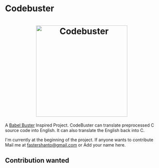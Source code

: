# Codebuster

<h1 align="center">
	<img
		width="300"
		alt="Codebuster"
		src="https://www.nicepng.com/png/detail/346-3463499_available-skills-coding-logo-png.png">
</h1>

A [Babel Buster](https://www.cs.cmu.edu/~dst/DeCSS/Baccash/) Inspired Project. CodeBuster can translate preprocessed C source code into English.
It can also translate the English back into C.

I'm currently at the beginning of the project. If anyone wants to contribute Mail me at <a href="mailto:fastershanto@gmail.com">fastershanto@gmail.com</a> or Add your name here. 

## Contribution wanted

